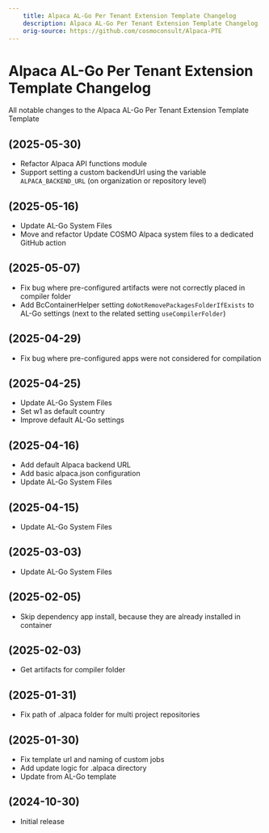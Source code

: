 ```yaml
---
    title: Alpaca AL-Go Per Tenant Extension Template Changelog
    description: Alpaca AL-Go Per Tenant Extension Template Changelog
    orig-source: https://github.com/cosmoconsult/Alpaca-PTE
---
```


# Alpaca AL-Go Per Tenant Extension Template Changelog

All notable changes to the Alpaca AL-Go Per Tenant Extension Template Template

## (2025-05-30)

- Refactor Alpaca API functions module
- Support setting a custom backendUrl using the variable `ALPACA_BACKEND_URL` (on organization or repository level)

## (2025-05-16)

- Update AL-Go System Files
- Move and refactor Update COSMO Alpaca system files to a dedicated GitHub action

## (2025-05-07)

- Fix bug where pre-configured artifacts were not correctly placed in compiler folder
- Add BcContainerHelper setting `doNotRemovePackagesFolderIfExists` to AL-Go settings (next to the related setting `useCompilerFolder`)

## (2025-04-29)

- Fix bug where pre-configured apps were not considered for compilation

## (2025-04-25)

- Update AL-Go System Files
- Set w1 as default country
- Improve default AL-Go settings

## (2025-04-16)

- Add default Alpaca backend URL
- Add basic alpaca.json configuration
- Update AL-Go System Files

## (2025-04-15)

- Update AL-Go System Files

## (2025-03-03)

- Update AL-Go System Files

## (2025-02-05)

- Skip dependency app install, because they are already installed in container

## (2025-02-03)

- Get artifacts for compiler folder

## (2025-01-31)

- Fix path of .alpaca folder for multi project repositories

## (2025-01-30)

- Fix template url and naming of custom jobs
- Add update logic for .alpaca directory
- Update from AL-Go template

## (2024-10-30)

- Initial release
